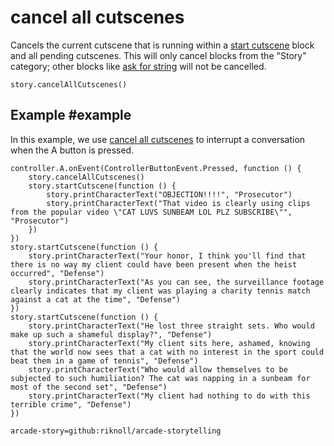 # cancel all cutscenes

Cancels the current cutscene that is running within a [start cutscene]() block and all pending cutscenes. This will only cancel blocks from the "Story" category; other blocks like [ask for string](/reference/game/ask-for-string) will not be cancelled.

```sig
story.cancelAllCutscenes()
```

## Example #example

In this example, we use [cancel all cutscenes]() to interrupt a conversation when the A button is pressed.

```blocks
controller.A.onEvent(ControllerButtonEvent.Pressed, function () {
    story.cancelAllCutscenes()
    story.startCutscene(function () {
        story.printCharacterText("OBJECTION!!!!", "Prosecutor")
        story.printCharacterText("That video is clearly using clips from the popular video \"CAT LUVS SUNBEAM LOL PLZ SUBSCRIBE\"", "Prosecutor")
    })
})
story.startCutscene(function () {
    story.printCharacterText("Your honor, I think you'll find that there is no way my client could have been present when the heist occurred", "Defense")
    story.printCharacterText("As you can see, the surveillance footage clearly indicates that my client was playing a charity tennis match against a cat at the time", "Defense")
})
story.startCutscene(function () {
    story.printCharacterText("He lost three straight sets. Who would make up such a shameful display?", "Defense")
    story.printCharacterText("My client sits here, ashamed, knowing that the world now sees that a cat with no interest in the sport could beat them in a game of tennis", "Defense")
    story.printCharacterText("Who would allow themselves to be subjected to such humiliation? The cat was napping in a sunbeam for most of the second set", "Defense")
    story.printCharacterText("My client had nothing to do with this terrible crime", "Defense")
})

```

```package
arcade-story=github:riknoll/arcade-storytelling
```


